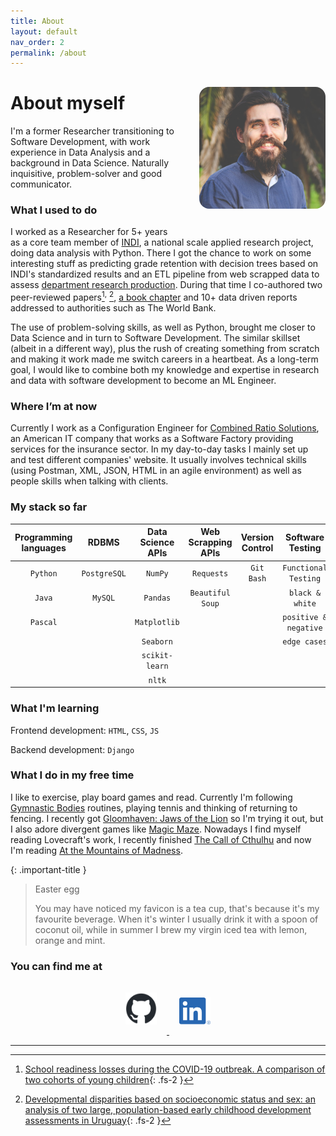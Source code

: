 ```yaml
---
title: About
layout: default
nav_order: 2
permalink: /about
---
```

<img src="/images/githubpic.jpg"
     alt="headshot of Juan Ignacio Rodríguez-Vinçon"
     style="border-radius:1rem;
            display:inline-block;
            float:right;
            margin:1rem 0rem 2rem 2rem;
            width:40%;
            " >
            
# About myself
I'm a former Researcher transitioning to Software Development, with work experience in Data Analysis and a background in Data Science. Naturally inquisitive, problem-solver and good communicator. 

### What I used to do
I worked as a Researcher for 5+ years as a core team member of [INDI], a national scale applied research project, doing data analysis with Python. There I got the chance to work on some interesting stuff as predicting grade retention with decision trees based on INDI's standardized results and an ETL pipeline from web scrapped data to assess [department research production]. During that time I co-authored two peer-reviewed papers[^1]<sup>,</sup> [^2], [a book chapter] and 10+ data driven reports addressed to authorities such as The World Bank.

The use of problem-solving skills, as well as Python, brought me closer to Data Science and in turn to Software Development. The similar skillset (albeit in a different way), plus the rush of creating something from scratch and making it work made me switch careers in a heartbeat. As a long-term goal, I would like to combine both my knowledge and expertise in research and data with software development to become an ML Engineer.

### Where I’m at now 
Currently I work as a Configuration Engineer for [Combined Ratio Solutions], an American IT company that works as a Software Factory providing services for the insurance sector. In my day-to-day tasks I mainly set up and test different companies' website. It usually involves technical skills (using Postman, XML, JSON, HTML in an agile environment) as well as people skills when talking with clients. 

### My stack so far

| Programming languages  | RDBMS         | Data Science APIs  | Web Scrapping APIs   | Version Control  | Software Testing     |
| :--------------------: |:-------------:| :-----------------:| :-------------------:| :---------------:| :-------------------:| 
| `Python`               | `PostgreSQL`  | `NumPy`            | `Requests`           | `Git Bash`       | `Functional Testing` |
| `Java`                 | `MySQL`       | `Pandas`           | `Beautiful Soup`     |                  | `black & white`      |
| `Pascal`               |               | `Matplotlib`       |                      |                  | `positive & negative`|
|                        |               | `Seaborn`          |                      |                  | `edge cases`         |
|                        |               | `scikit-learn`     |                      |                  |                      |
|                        |               | `nltk`             |                      |                  |                      |

### What I'm learning
Frontend development: `HTML`, `CSS`, `JS`
    
Backend development: `Django`

### What I do in my free time
I like to exercise, play board games and read. Currently I'm following [Gymnastic Bodies] routines, playing tennis and thinking of returning to fencing. I recently got [Gloomhaven: Jaws of the Lion] so I'm trying it out, but I also adore divergent games like [Magic Maze]. Nowadays I find myself reading Lovecraft's work, I recently finished [The Call of Cthulhu] and now I'm reading [At the Mountains of Madness].

{: .important-title }
> Easter egg
>
> You may have noticed my favicon is a tea cup, that's because it's my favourite beverage. When it's winter I usually drink it with a spoon of coconut oil, while in summer I brew my virgin iced tea with lemon, orange and mint.

### You can find me at

<p align="center" width="100%">
     <a href="https://github.com/IgVincon">
          <img alt="GitHub logo"
               src="/images/github-mark.png"
               style="margin:1rem;"
               width="10%"
               >
     </a>
     <a href="https://www.linkedin.com/in/jirvincon/">
          <img alt="LinkedIn logo"
               src="/images/LI-In-Bug.png"
               style="margin:1rem;"
               width="10%"
               >
     </a>
</p>
     
----
[^1]: [School readiness losses during the COVID-19 outbreak. A comparison of two cohorts of young children](https://srcd.onlinelibrary.wiley.com/doi/10.1111/cdev.13738){: .fs-2 }
[^2]: [Developmental disparities based on socioeconomic status and sex: an analysis of two large, population-based early childhood development assessments in Uruguay](https://www.tandfonline.com/doi/abs/10.1080/03004430.2021.1946528){: .fs-2 }

[UDELAR]: https://udelar.edu.uy/
[INDI]: https://www.ineed.edu.uy/socioemocional/experiencias/inventario-de-desarrollo-infantil-indi.html
[department research production]: https://fundamentos.psico.edu.uy/investigacion
[a book chapter]: https://psyarxiv.com/xg2hj/
[Combined Ratio Solutions]: https://www.combinedratio.com/
[Gymnastic Bodies]: https://www.gymnasticbodies.com/
[Magic Maze]: https://boardgamegeek.com/boardgame/209778/magic-maze
[Gloomhaven: Jaws of the Lion]: https://boardgamegeek.com/boardgame/291457/gloomhaven-jaws-lion
[The Call of Cthulhu]: https://en.wikipedia.org/wiki/The_Call_of_Cthulhu
[At the Mountains of Madness]: https://en.wikipedia.org/wiki/At_the_Mountains_of_Madness
